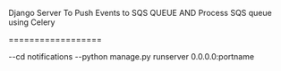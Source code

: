 Django Server To Push Events to SQS QUEUE
AND
Process SQS queue using Celery

==================

--cd notifications
--python manage.py runserver 0.0.0.0:portname

